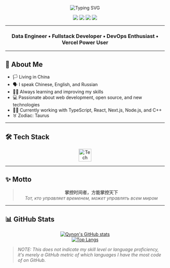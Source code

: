 <!-- Typing effect for name -->
<p align="center">
  <img src="https://readme-typing-svg.demolab.com?font=Fira+Code&size=36&pause=1000&color=36BCF7&center=true&vCenter=true&width=600&lines=Hi+there%2C+I'm+Qynon.;Fullstack+Developer+%7C+DevOps+Enthusiast+%7C+Vercel+Lover" alt="Typing SVG" />
</p>

<p align="center">
  <a href="https://t.me/qynon" target="_blank"><img src="https://img.shields.io/badge/Telegram-2CA5E0?style=flat-square&logo=telegram&logoColor=white"/></a>
  <a href="https://vercel.com/" target="_blank"><img src="https://img.shields.io/badge/Vercel-000?style=flat-square&logo=vercel&logoColor=white"/></a>
  <a href="https://github.com/ChQynon" target="_blank"><img src="https://img.shields.io/badge/GitHub-181717?style=flat-square&logo=github&logoColor=white"/></a>
  <a href="https://weixin.qq.com/" target="_blank"><img src="https://img.shields.io/badge/WeChat-07C160?style=flat-square&logo=wechat&logoColor=white"/></a>
</p>

---

<h3 align="center">
  Data Engineer &bull; Fullstack Developer &bull; DevOps Enthusiast &bull; Vercel Power User
</h3>

---

## 📝 About Me

- 🏳️ Living in China
- 🗣️ I speak Chinese, English, and Russian
- 🦸‍♂️ Always learning and improving my skills
- 💻 Passionate about web development, open source, and new technologies
- 🧑‍💻 Currently working with TypeScript, React, Next.js, Node.js, and C++
- ♉ Zodiac: Taurus

---

## 🛠️ Tech Stack

<p align="center">
  <img src="https://skillicons.dev/icons?i=ts,js,react,nextjs,tailwind,cpp,nodejs,git,vercel,vscode&theme=light" height="40" alt="Tech stack"/>
</p>

---

## ✨ Motto

<blockquote align="center">
  <b>掌控时间者，方能掌控天下</b><br>
  <i>Тот, кто управляет временем, может управлять всем миром</i>
</blockquote>

---

## 📊 GitHub Stats

<p align="center">
  <a href="https://github.com/ChQynon">
    <img src="https://github-readme-stats.vercel.app/api?username=ChQynon&show_icons=true&theme=default&hide_border=true&bg_color=00000000" alt="Qynon's GitHub stats" />
  </a>
  <br>
  <a href="https://github.com/ChQynon">
    <img src="https://github-readme-stats.vercel.app/api/top-langs/?username=ChQynon&layout=compact&theme=default&hide_border=true&bg_color=00000000" alt="Top Langs" />
  </a>
</p>

> _NOTE: This does not indicate my skill level or language proficiency, it's merely a GitHub metric of which languages I have the most code of on GitHub._ 
